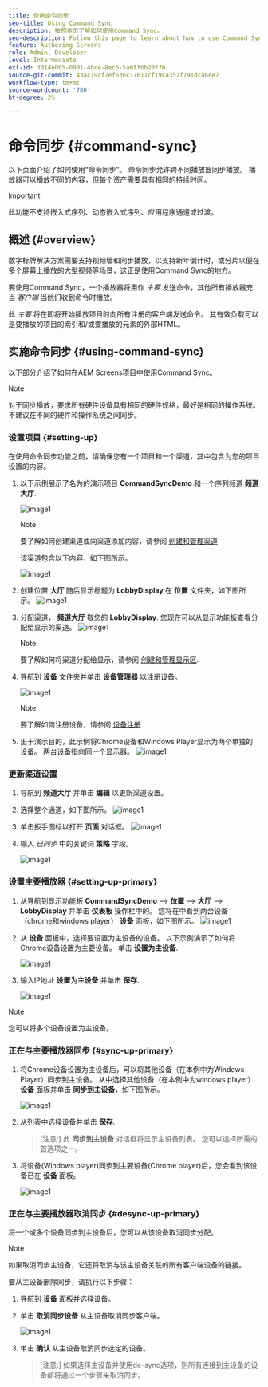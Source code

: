```yaml
---
title: 使用命令同步
seo-title: Using Command Sync
description: 按照本页了解如何使用Command Sync。
seo-description: Follow this page to learn about how to use Command Sync.
feature: Authoring Screens
role: Admin, Developer
level: Intermediate
exl-id: 3314e0b5-0001-4bce-8ec6-5a6ffbb20f7b
source-git-commit: 43ac19cf7ef63ec17611cf19ca357f791dca6e87
workflow-type: tm+mt
source-wordcount: '780'
ht-degree: 2%

---
```


# 命令同步 {#command-sync}

以下页面介绍了如何使用“命令同步”。 命令同步允许跨不同播放器同步播放。 播放器可以播放不同的内容，但每个资产需要具有相同的持续时间。

>[!IMPORTANT]
>
>此功能不支持嵌入式序列、动态嵌入式序列、应用程序通道或过渡。

## 概述 {#overview}

数字标牌解决方案需要支持视频墙和同步播放，以支持新年倒计时，或分片以便在多个屏幕上播放的大型视频等场景，这正是使用Command Sync的地方。

要使用Command Sync，一个播放器将用作 *主要* 发送命令，其他所有播放器充当 *客户端* 当他们收到命令时播放。

此 *主要* 将在即将开始播放项目时向所有注册的客户端发送命令。 其有效负载可以是要播放的项目的索引和/或要播放的元素的外部HTML。

## 实施命令同步 {#using-command-sync}

以下部分介绍了如何在AEM Screens项目中使用Command Sync。

>[!NOTE]
>
>对于同步播放，要求所有硬件设备具有相同的硬件规格，最好是相同的操作系统。 不建议在不同的硬件和操作系统之间同步。

### 设置项目 {#setting-up}

在使用命令同步功能之前，请确保您有一个项目和一个渠道，其中包含为您的项目设置的内容。

1. 以下示例展示了名为的演示项目 **CommandSyncDemo** 和一个序列频道 **频道大厅**.

   ![image1](assets/command-sync/command-sync1-1.png)

   >[!NOTE]
   >
   >要了解如何创建渠道或向渠道添加内容，请参阅 [创建和管理渠道](/help/user-guide/managing-channels.md)

   该渠道包含以下内容，如下图所示。

   ![image1](assets/command-sync/command-sync2-1.png)

1. 创建位置 **大厅** 随后显示标题为 **LobbyDisplay** 在 **位置** 文件夹，如下图所示。
   ![image1](assets/command-sync/command-sync3-1.png)

1. 分配渠道， **频道大厅** 敬您的 **LobbyDisplay**. 您现在可以从显示功能板查看分配给显示的渠道。
   ![image1](assets/command-sync/command-sync4-1.png)

   >[!NOTE]
   >
   >要了解如何将渠道分配给显示，请参阅 [创建和管理显示区](/help/user-guide/managing-displays.md).

1. 导航到 **设备** 文件夹并单击 **设备管理器** 以注册设备。

   ![image1](assets/command-sync5.png)

   >[!NOTE]
   >
   >要了解如何注册设备，请参阅 [设备注册](/help/user-guide/device-registration.md)

1. 出于演示目的，此示例将Chrome设备和Windows Player显示为两个单独的设备。 两台设备指向同一个显示器。
   ![image1](assets/command-sync6.png)

### 更新渠道设置

1. 导航到 **频道大厅** 并单击 **编辑** 以更新渠道设置。

1. 选择整个通道，如下图所示。
   ![image1](assets/command-sync/command-sync7-1.png)

1. 单击扳手图标以打开 **页面** 对话框。
   ![image1](assets/command-sync/command-sync8-1.png)

1. 输入 *已同步* 中的关键词 **策略** 字段。

   ![image1](assets/command-sync/command-sync9-1.png)


### 设置主要播放器 {#setting-up-primary}

1. 从导航到显示功能板 **CommandSyncDemo** —> **位置**  —> **大厅** —> **LobbyDisplay** 并单击 **仪表板** 操作栏中的。
您将在中看到两台设备（chrome和windows player） **设备** 面板，如下图所示。
   ![image1](assets/command-sync/command-sync10-1.png)

1. 从 **设备** 面板中，选择要设置为主设备的设备。 以下示例演示了如何将Chrome设备设置为主要设备。 单击 **设置为主设备**.

   ![image1](assets/command-sync/command-sync11-1.png)

1. 输入IP地址 **设置为主设备** 并单击 **保存**.

   ![image1](assets/command-sync/command-sync12-1.png)

>[!NOTE]
>
>您可以将多个设备设置为主设备。

### 正在与主要播放器同步 {#sync-up-primary}

1. 将Chrome设备设置为主设备后，可以将其他设备（在本例中为Windows Player）同步到主设备。
从中选择其他设备（在本例中为windows player） **设备** 面板并单击 **同步到主设备**，如下图所示。

   ![image1](assets/command-sync/command-sync13-1.png)

1. 从列表中选择设备并单击 **保存**.

   >[注意:]
   > 此 **同步到主设备** 对话框将显示主设备列表。 您可以选择所需的首选项之一。

1. 将设备(Windows player)同步到主要设备(Chrome player)后，您会看到该设备已在 **设备** 面板。

   ![image1](assets/command-sync/command-sync14-1.png)

### 正在与主要播放器取消同步 {#desync-up-primary}

将一个或多个设备同步到主设备后，您可以从该设备取消同步分配。

>[!NOTE]
>
>如果取消同步主设备，它还将取消与该主设备关联的所有客户端设备的链接。

要从主设备删除同步，请执行以下步骤：

1. 导航到 **设备** 面板并选择设备。

1. 单击 **取消同步设备** 从主设备取消同步客户端。

   ![image1](assets/command-sync/command-sync15-1.png)

1. 单击 **确认** 从主设备取消同步选定的设备。

   >[注意:]
   > 如果选择主设备并使用de-sync选项，则所有连接到主设备的设备都将通过一个步骤来取消同步。
